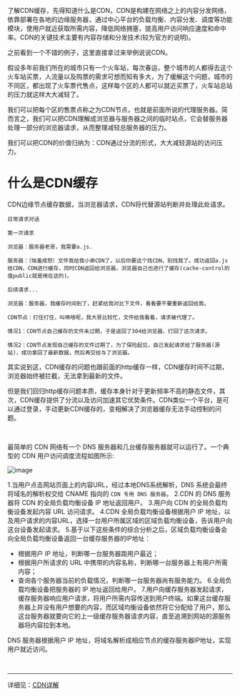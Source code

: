 了解CDN缓存，先得知道什么是CDN，CDN是构建在网络之上的内容分发网络，依靠部署在各地的边缘服务器，通过中心平台的负载均衡、内容分发、调度等功能模块，使用户就近获取所需内容，降低网络拥塞，提高用户访问响应速度和命中率。CDN的关键技术主要有内容存储和分发技术(较为官方的说明)。

之前看到一个不错的例子，这里直接拿过来举例说说CDN。

假设多年前我们所在的城市只有一个火车站，每次春运，整个城市的人都得去这个火车站买票，人流量以及购票的需求可想而知有多大，为了缓解这个问题，城市的不同区，都出现了火车票代售点，这样每个区的人都可以就近买票了，火车站总站的压力就这样大大减轻了。

我们可以把每个区的售票点称之为CDN节点，也就是前面所说的代理服务器。简而言之，我们可以把CDN理解成浏览器与服务器之间的临时站点，它会替服务器处理一部分的浏览器请求，从而整理减轻总服务器的压力。

我们可以把CDN的价值归纳为：CDN通过分流的形式，大大减轻源站的访问压力。


# 什么是CDN缓存

CDN边缘节点缓存数据，当浏览器请求，CDN将代替源站判断并处理此处请求。

```
日常请求对话

第一次请求

浏览器：服务器老哥，我需要a.js.

服务器：（恼羞成怒）文件我给我小弟CDN了，以后你要这个找CDN，别找我了。成功返回a.js给CDN，CDN进行缓存，同时CDN返回给浏览器，浏览器自己也进行了缓存(cache-control的值public就是用在这的)。

后续请求...

浏览器：服务器，我缓存时间到了，赶紧给我对比下文件，看看要不要重新返回给我。

CDN节点：打住打住，叫唤啥呢，我大哥比较忙，文件给我看看，请求被代理了。

情况1：CDN节点自己缓存的文件未过期，于是返回了304给浏览器，打回了这次请求。

情况2：CDN节点发现自己缓存的文件过期了，为了保险起见，自己发起请求给了服务器(源站)，成功拿回了最新数据，然后再交给与了浏览器。
```

其实说到这，CDN缓存的问题也跟前面的http缓存一样，CDN缓存时间不过期，浏览器始终被拦截，无法拿到最新的文件。

但是我们回归http缓存问题本质，缓存本身针对于更新频率不高的静态文件，其次，CDN缓存提供了分流以及访问加速其它优势条件。CDN类似一个平台，是可以通过登录，手动更新CDN缓存的，变相解决了浏览器缓存无法手动控制的问题。

<br>

最简单的 CDN 网络有一个 DNS 服务器和几台缓存服务器就可以运行了。一个典型的 CDN 用户访问调度流程如图所示:

![image](https://user-images.githubusercontent.com/74364990/110272673-b2546800-8005-11eb-82a1-bb4f535c87af.png)


1.当用户点击网站页面上的内容URL，经过本地DNS系统解析，DNS 系统会最终将域名的解析权交给 CNAME 指向的 `CDN 专用 DNS 服务器`。
2.CDN 的 DNS 服务器将 CDN 的全局负载均衡设备 IP 地址返回用户。
3.用户向 CDN 的全局负载均衡设备发起内容 URL 访问请求。
4.CDN 全局负载均衡设备根据用户 IP 地址，以及用户请求的内容URL，选择一台用户所属区域的区域负载均衡设备，告诉用户向这台设备发起请求。
5.基于以下这些条件的综合分析之后，区域负载均衡设备会向全局负载均衡设备返回一台缓存服务器的IP地址：
  - 根据用户 IP 地址，判断哪一台服务器距用户最近；
  - 根据用户所请求的 URL 中携带的内容名称，判断哪一台服务器上有用户所需内容；
  - 查询各个服务器当前的负载情况，判断哪一台服务器尚有服务能力。
6.全局负载均衡设备把服务器的 IP 地址返回给用户。
7.用户向缓存服务器发起请求，缓存服务器响应用户请求，将用户所需内容传送到用户终端。如果这台缓存服务器上并没有用户想要的内容，而区域均衡设备依然将它分配给了用户，那么这台服务器就要向它的上一级缓存服务器请求内容，直至追溯到网站的源服务器将内容拉到本地。


DNS 服务器根据用户 IP 地址，将域名解析成相应节点的缓存服务器IP地址，实现用户就近访问。

<br>


-----

详细见：[CDN详解](https://segmentfault.com/a/1190000010631404)

